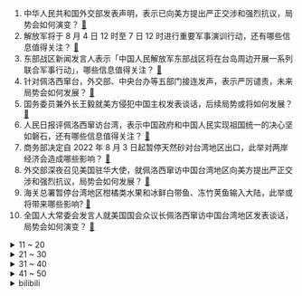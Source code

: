 1. 中华人民共和国外交部发表声明，表示已向美方提出严正交涉和强烈抗议，局势会如何演变？ [:link:](https://www.zhihu.com/question/546646500)
2. 解放军将于 8 月 4 日 12 时至 7 日 12 时进行重要军事演训行动，还有哪些信息值得关注？ [:link:](https://www.zhihu.com/question/546647347)
3. 东部战区新闻发言人表示「中国人民解放军东部战区将在台岛周边开展一系列联合军事行动」，哪些信息值得关注？ [:link:](https://www.zhihu.com/question/546650614)
4. 针对佩洛西窜台，外交部、中央台办等五部门接连发声，表示严厉谴责，未来局势会如何发展？ [:link:](https://www.zhihu.com/question/546655846)
5. 国务委员兼外长王毅就美方侵犯中国主权发表谈话，后续局势或将如何发展？ [:link:](https://www.zhihu.com/question/546683896)
6. 人民日报评佩洛西窜访台湾，表示中国政府和中国人民实现祖国统一的决心坚如磐石，还有哪些信息值得关注？ [:link:](https://www.zhihu.com/question/546683305)
7. 商务部决定自 2022 年 8 月 3 日起暂停天然砂对台湾地区出口，此举对两岸经济会造成哪些影响？ [:link:](https://www.zhihu.com/question/546684002)
8. 外交部深夜召见美国驻华大使，就佩洛西窜访中国台湾地区向美方提出严正交涉和强烈抗议，局势会如何发展？ [:link:](https://www.zhihu.com/question/546682053)
9. 海关总署暂停台湾地区柑橘类水果和冰鲜白带鱼、冻竹荚鱼输入大陆，此举或将带来哪些影响? [:link:](https://www.zhihu.com/question/546688709)
10. 全国人大常委会发言人就美国国会众议长佩洛西窜访中国台湾地区发表谈话，局势会如何演变？ [:link:](https://www.zhihu.com/question/546647467)
<details>
<summary>11 ~ 20</summary>

11. 中共中央台办发言人发表谈话称，对「台独」顽固分子将依法终身追责，相关「台独」分子将承担哪些刑事责任？ [:link:](https://www.zhihu.com/question/546684419)
12. 国防部新闻发言人吴谦就佩洛西窜访台湾发表谈话，还有哪些信息值得关注？ [:link:](https://www.zhihu.com/question/546650263)
13. 汪海林谈编剧行业，称已经成了马桶加工业，该言论透露出了哪些行业现状？ [:link:](https://www.zhihu.com/question/545728401)
14. 如果把克苏鲁元素融入中国元素，会有怎样的故事？ [:link:](https://www.zhihu.com/question/379416064)
15. 唐山警方通报「一男子驾车撞倒碾压女友致其死亡，现已被抓获」，其或将承担哪些法律责任？ [:link:](https://www.zhihu.com/question/546597826)
16. 为什么我炒的菜味道不好吃呢？ [:link:](https://www.zhihu.com/question/542483588)
17. 如何看待杭州市一外卖小哥在等单时被老板娘用共享单车团团围住? [:link:](https://www.zhihu.com/question/546050501)
18. 在工厂上班是一种什么样的体验？ [:link:](https://www.zhihu.com/question/348434653)
19. 暑假作业出现昆虫类的题目，孩子看都不要看拒绝做这类题，该怎么处理？ [:link:](https://www.zhihu.com/question/543509390)
20. 一个人长期写作，他的生活会产生哪些改变？ [:link:](https://www.zhihu.com/question/266637698)
</details>
<details>
<summary>21 ~ 30</summary>

21. 很清楚0.99999≠1，但就是推不翻它，有什么漏洞？ [:link:](https://www.zhihu.com/question/339712658)
22. 如果医生给你动手术的时候发现其它毛病，他会给你顺便治好了吗？ [:link:](https://www.zhihu.com/question/412278188)
23. 512GB 的 iPhone 真的有人用吗？ [:link:](https://www.zhihu.com/question/294456939)
24. 怎么穿能给人一种「混得还不错」的感觉？ [:link:](https://www.zhihu.com/question/532089846)
25. 外交部称「绝不为任何形式的『台独』势力留下任何空间」，表明了怎样的态度？ [:link:](https://www.zhihu.com/question/546590728)
26. 如何看待伤痕文学对于青少年的消极影响? [:link:](https://www.zhihu.com/question/52685561)
27. 外交部回应「中方对美反制将是何规模」，称「美方必将为其损害中国主权安全利益付出代价」，局势会如何演变？ [:link:](https://www.zhihu.com/question/546587242)
28. 如何看待台湾桃园机场收到恐吓信，称将放置 3 枚爆炸物？ [:link:](https://www.zhihu.com/question/546572973)
29. 胡军回应代言理财产品「爆雷」，双方代言合约已于 2020 年 6 月正式结束，明星代言产品应注意什么？ [:link:](https://www.zhihu.com/question/546425644)
30. 目前食辣的风潮或将面临消退，研究人员表示辣味饮食的商业业态或到达顶峰将逐渐减弱，国人开始不爱吃辣了吗？ [:link:](https://www.zhihu.com/question/546434990)
</details>
<details>
<summary>31 ~ 40</summary>

31. 英国工业联合会负责人丹克称「由于担心中英政治关系紧张，英国企业正切断对华贸易关系」，如何解读这一言论？ [:link:](https://www.zhihu.com/question/546405004)
32. 作为软件工程专业或者计算机科学与技术专业毕业的学生，让你大学四年重头再来，你会如何安排你的大学四年？ [:link:](https://www.zhihu.com/question/426053091)
33. 敏感时刻，白宫官员重申美政府支持「一中政策」，「我们不支持台独」，如何评价这一表述？ [:link:](https://www.zhihu.com/question/546528914)
34. 诈骗集团花 2 亿做广告骗取近 5 亿 ，这些广告是如何流向市场的？哪些主体可能需要担责？ [:link:](https://www.zhihu.com/question/546358630)
35. 为什么生物演化不可逆？ [:link:](https://www.zhihu.com/question/546145064)
36. 考上三本但学费昂贵且环境不好，我该继续念吗？ [:link:](https://www.zhihu.com/question/546479188)
37. 有哪些对物理的大彻大悟？ [:link:](https://www.zhihu.com/question/544774028)
38. 工作原因需要经常搬家，平时怎么收纳最合理？ [:link:](https://www.zhihu.com/question/537879767)
39. 既然人的体温为 37℃，那为什么在 35℃ 的气温下，人们觉得很热而不是凉快？ [:link:](https://www.zhihu.com/question/546132320)
40. 在学校独来独往是不是很丢脸？ [:link:](https://www.zhihu.com/question/546112392)
</details>
<details>
<summary>41 ~ 50</summary>

41. 如何看待 A 股 8 月 2 日大跌？ [:link:](https://www.zhihu.com/question/546507040)
42. 你有哪些给高中生的建议？ [:link:](https://www.zhihu.com/question/34684896)
43. 伏尔泰为什么说神圣罗马帝国“既不神圣，也不罗马，更非帝国”？ [:link:](https://www.zhihu.com/question/27028534)
44. 《原神》3.0 钟离是否有必要抽？ [:link:](https://www.zhihu.com/question/544155052)
45. 台媒称佩洛西所乘 C-40C 运输机于马来西亚起飞，已抵达台湾，情况如何？ [:link:](https://www.zhihu.com/question/546592177)
46. 国产动画《诛仙》开播，有哪些看点？ [:link:](https://www.zhihu.com/question/546526862)
47. 为什么人不能近亲结婚，而其它动物近亲则没有什么问题？ [:link:](https://www.zhihu.com/question/543519455)
48. 雷克萨斯车祸多名救人者遭网暴，遭遇网络暴力该如何维权？ [:link:](https://www.zhihu.com/question/546132780)
49. 汽车所谓的底盘到底是指什么，普通消费者如何客观的去感知底盘的好坏？ [:link:](https://www.zhihu.com/question/543408929)
50. 家长没有美术基础，如果不报美术兴趣班，怎样可以帮助五岁半的小朋友提高绘画水平？ [:link:](https://www.zhihu.com/question/543512682)
</details><details>
<summary>bilibili</summary>

1. 统帅嘱托 [:link:](//www.bilibili.com/video/BV1GG4y1v73h)
2. 我一定会救你出去的！ [:link:](//www.bilibili.com/video/BV1Zr4y1V7L5)
3. 习主席的牵挂 [:link:](//www.bilibili.com/video/BV1wB4y187vU)
4. 【猛男版】小城夏天丨来看看我们生活的小城吧！ [:link:](//www.bilibili.com/video/BV1pW4y1y7AJ)
5. 【时代少年团】《哭泣的游戏》个人角色短片之《沉默怪兽》 [:link:](//www.bilibili.com/video/BV1oG4y1e7Em)
6. 忆往昔，一张戏台百家酬 [:link:](//www.bilibili.com/video/BV1ot4y1G73b)
7. 1块钱挑战！我跑遍杭州甚至买不到一瓶水！ [:link:](//www.bilibili.com/video/BV1pT411j7gW)
8. 一生要强的男人 [:link:](//www.bilibili.com/video/BV1EB4y1C7iT)
9. 眼镜店是真的是网上说的那么暴利吗？我接手一周告诉你！ [:link:](//www.bilibili.com/video/BV1XV4y1j71W)
10. 耗时两年，只为这一刻的绽放！史诗级的同人！同人游戏《植物大战僵尸：冒险时光2》正式宣传片 [:link:](//www.bilibili.com/video/BV1Jg41117Tm)
<details>
<summary>11 ~ 20</summary>

11. 郭站长首次尝鲜“假背景”！ [:link:](//www.bilibili.com/video/BV1Zt4y1V7CE)
12. 我玩MC玩破防了…… [:link:](//www.bilibili.com/video/BV1ad4y1D7k5)
13. 所以，爱会消失，对吧？ [:link:](//www.bilibili.com/video/BV1gN4y1j7YX)
14. 羞耻是真羞耻，快乐也是真快乐 [:link:](//www.bilibili.com/video/BV1WW4y117Jw)
15. 3个锥桶雨天上演狗血剧，它们的运动为何有规律？揭秘锥桶的三体运动 [:link:](//www.bilibili.com/video/BV1VG411h7eF)
16. 老兵仿妆❗用最诚挚的心，献上永不凋谢的敬意！ [:link:](//www.bilibili.com/video/BV1fU4y1v74M)
17. 手感顺滑 [:link:](//www.bilibili.com/video/BV15t4y1V7Ks)
18. 新华社受权公告 [:link:](//www.bilibili.com/video/BV1Sd4y1U7Nw)
19. 请告诉他们，百年后的中国，海晏河清 [:link:](//www.bilibili.com/video/BV1kG411h7yi)
20. 这只猫让我笑了两分二十七秒！ [:link:](//www.bilibili.com/video/BV1iW4y1y7ko)
</details>
<details>
<summary>21 ~ 30</summary>

21. 是本人！ [:link:](//www.bilibili.com/video/BV18g41117HB)
22. 看完7月新番，我直接扭成双螺旋！【泛式】 [:link:](//www.bilibili.com/video/BV1JB4y1C7ZB)
23. 《原神》EP - 硝彩盛放之光 [:link:](//www.bilibili.com/video/BV1Zd4y1K76h)
24. 今年是退伍的第八个年头了，祝所有现役和退役的兄弟们，八一节快乐 [:link:](//www.bilibili.com/video/BV1BB4y1r7oM)
25. 去蜡像馆的人拍视频有多拼命 [:link:](//www.bilibili.com/video/BV1oa411M7Yz)
26. 无 伤 速 创 西 天 [:link:](//www.bilibili.com/video/BV1zW4y1y7NG)
27. 趵突泉本泉，给大家介绍趵突泉。 [:link:](//www.bilibili.com/video/BV1dt4y1V7u6)
28. 借 位 比 心 [:link:](//www.bilibili.com/video/BV1qW4y1y7DL)
29. 为了这个视频，我老公帮我找了个世界健体冠军 [:link:](//www.bilibili.com/video/BV1na411N7SB)
30. 我又又又又又在网上买了一些沙雕玩具 [:link:](//www.bilibili.com/video/BV15a411S7Gp)
</details>
<details>
<summary>31 ~ 40</summary>

31. 眼前一黑，少壮伤悲 [:link:](//www.bilibili.com/video/BV1BN4y1L74T)
32. 连环整蛊！偷偷把女友的床换成游泳池？她直接掉进去了！ [:link:](//www.bilibili.com/video/BV1RG4y1e7Am)
33. 还是一如既往的热闹，满满都都是爱。 [:link:](//www.bilibili.com/video/BV1wV4y1j7c8)
34. 某虚拟主包刚成精时跳舞视频疑似流出 [:link:](//www.bilibili.com/video/BV17V4y1E71E)
35. 还 有 谁 ？ [:link:](//www.bilibili.com/video/BV1Za411T7sD)
36. 嘘 [:link:](//www.bilibili.com/video/BV1DU4y1v7TH)
37. 好简单做蚵仔煎，听说吃完就能在转角遇到爱 [:link:](//www.bilibili.com/video/BV1JU4y1v7z5)
38. 7龙神全部上场，爆肝16天4114场！ [:link:](//www.bilibili.com/video/BV15G411h7ew)
39. 这也敢播啊？！！ [:link:](//www.bilibili.com/video/BV1eB4y1b78n)
40. 视频不能P，所以是真的 [:link:](//www.bilibili.com/video/BV1Bg411C7VP)
</details>
<details>
<summary>41 ~ 50</summary>

41. 自制战斗机式的打水仗摩托车 [:link:](//www.bilibili.com/video/BV1cG4y1q7iY)
42. 秘密基地又挖出新空间啦，带你们看看里面又更新了啥？ [:link:](//www.bilibili.com/video/BV1MG4y1q7V9)
43. 精彩！八一南昌起义纪念塔AR灯光秀，致敬伟大的人民军队！ [:link:](//www.bilibili.com/video/BV1ma411N7p9)
44. 看似乱作一团，实则毫无规律 [:link:](//www.bilibili.com/video/BV15r4y1j7rA)
45. ⚡️童年DNA都裂开了⚡️你这小羊，太假了⚡️ [:link:](//www.bilibili.com/video/BV1BS4y1t7np)
46. 终于知道汤姆猫，为什么当舔狗了 [:link:](//www.bilibili.com/video/BV1HT411j7RH)
47. 高智商自救 [:link:](//www.bilibili.com/video/BV1AF411A7UH)
48. 一口气看完电锯人1-97集 [:link:](//www.bilibili.com/video/BV1hT41177gV)
49. 这还能是.....植物大战僵尸！？代码自制戴夫的晚年生活！ [:link:](//www.bilibili.com/video/BV1uY4y1P79z)
50. 《斗帝主2》魔 鸡 转 生 [:link:](//www.bilibili.com/video/BV1Ve4y1X7TY)
</details>
<details>
<summary>51 ~ 60</summary>

51. life gose on [:link:](//www.bilibili.com/video/BV1ZV4y1L7Ge)
52. 【野生人类观察】能认识这些睿智朋友，真是我的福气 [:link:](//www.bilibili.com/video/BV1AT41177Wp)
53. 金轮电影宇宙 [:link:](//www.bilibili.com/video/BV1Fg411275z)
54. 为了证明这是真背景，我把蜜蜂大哥请来了！ [:link:](//www.bilibili.com/video/BV1dt4y1V7jF)
55. 妈妈！别喂我了！！！ [:link:](//www.bilibili.com/video/BV1MG4y1q724)
56. 我们的表现一定很优秀，老板快乐的心情难以言表。 [:link:](//www.bilibili.com/video/BV1xS4y1x7aE)
57. 草包包子铺  厨子探店¥151.5 [:link:](//www.bilibili.com/video/BV1pB4y1C7d3)
58. 品尝泰国火车夜市西施的西瓜汁 [:link:](//www.bilibili.com/video/BV1Rg41117Pe)
59. 各地文旅局都疯狂卷起来了。 [:link:](//www.bilibili.com/video/BV17U4y1v7jp)
60. 我生孩子都生不出这么像的 [:link:](//www.bilibili.com/video/BV1jg41117jY)
</details>
<details>
<summary>61 ~ 70</summary>

61. 7月27日 [:link:](//www.bilibili.com/video/BV1uB4y1b7h6)
62. 【古人穿衣・宋】还原1000年前的平民生活 [:link:](//www.bilibili.com/video/BV1RB4y1t7tx)
63. 绝了真的好会跳！Kep1er沈小婷国标舞 偶运会饭拍 [:link:](//www.bilibili.com/video/BV1ag411C7ST)
64. 我终于理解19岁的他会有那么多女生富婆追求了…… [:link:](//www.bilibili.com/video/BV15r4y1j7Sy)
65. 疯狂且鲁莽，一款死亡后会“自毁”的电子游戏 [:link:](//www.bilibili.com/video/BV1QN4y1L7yn)
66. 一男子扔垃圾反将自己“扔”了 [:link:](//www.bilibili.com/video/BV14V4y1E7Be)
67. 完了，我三年前的视频成万恶之源了 [:link:](//www.bilibili.com/video/BV1cV4y1j7PG)
68. 【原神】宵宫新皮肤！超美原创浴衣——「夏日花火」 [:link:](//www.bilibili.com/video/BV1JF411A7tH)
69. 【小魔】为什么中国人爱用筷子，外国人爱用刀叉？ [:link:](//www.bilibili.com/video/BV1ZB4y1t7tx)
70. “ 冰  块  刺  客 4.0 ” [:link:](//www.bilibili.com/video/BV1aY4y1P7ZV)
</details>
<details>
<summary>71 ~ 80</summary>

71. 聋哑人是怎么做到定时起床的？但到最后你知道了吗？ [:link:](//www.bilibili.com/video/BV1fF411w76u)
72. 不远万里来到新疆吃手抓饭，没想到老板竟然是我的粉丝【第二集】 [:link:](//www.bilibili.com/video/BV1jG411h7TC)
73. 现实中女生的真实想法… [:link:](//www.bilibili.com/video/BV1kt4y1V7CS)
74. 软乎乎的小脚好可爱啊🥰 [:link:](//www.bilibili.com/video/BV1ZB4y1t7a5)
75. 伴娘遭4名伴郎调戏，哥哥反击致2死2伤，要坐牢吗？【侯朝辉律师】 [:link:](//www.bilibili.com/video/BV1MB4y1b7gW)
76. 男生玩游戏，为什么都喜欢选女角色？【有问题】 [:link:](//www.bilibili.com/video/BV1KU4y1v7Vy)
77. 外卖销量第一的健身餐有多脏？ [:link:](//www.bilibili.com/video/BV1Aa411f77H)
78. 我和这破厕所，今天只能活一个！ [:link:](//www.bilibili.com/video/BV1Ma411S7Ln)
79. 火柴人 VS 我的世界系列第二十九集 音符世界（Note Block Universe） [:link:](//www.bilibili.com/video/BV1sB4y1C72v)
80. 看，这是苗王的小女儿么… [:link:](//www.bilibili.com/video/BV1xY4y1P7q8)
</details>
<details>
<summary>81 ~ 90</summary>

81. 历时两个月！重制等身八重神子 [:link:](//www.bilibili.com/video/BV1CT411j79N)
82. 帅小伙馋东北菜好久，这两天把想吃的都吃了！ [:link:](//www.bilibili.com/video/BV1SG41187LJ)
83. 有些事情不是你想的那么简单的，但也没有你想的那么难！ [:link:](//www.bilibili.com/video/BV1VU4y1v7p2)
84. 旅游两年的老婆终于回来了... [:link:](//www.bilibili.com/video/BV1mY4y1P7uG)
85. 一道绝对简单的美味《可乐鸡翅》，答应我一定学会它！ [:link:](//www.bilibili.com/video/BV18U4y1v7oh)
86. 被好家人逮住合影了.... [:link:](//www.bilibili.com/video/BV1aB4y1b7yR)
87. 《意气风发》困苦当前，自有才华开路 [:link:](//www.bilibili.com/video/BV1vN4y177CM)
88. 【花小烙】曾与恐龙同行的扬子鳄，究竟是怎样的一种动物？ [:link:](//www.bilibili.com/video/BV1pV4y1j7Mi)
89. “雪崩时，没有一片雪花是无辜的” [:link:](//www.bilibili.com/video/BV1fG411h7t4)
90. 不让荧妹睡觉的一斗 [:link:](//www.bilibili.com/video/BV1tG411h7Fr)
</details>
<details>
<summary>91 ~ 100</summary>

91. 而且她还不懂俄语啊！很扯但却是真的 [:link:](//www.bilibili.com/video/BV1KB4y1h7Xf)
92. 潇洒不是摆烂，那是我自信的状态 [:link:](//www.bilibili.com/video/BV1UW4y1y7QE)
93. 霸气的英歌舞变装秀，中华战舞太燃了！ [:link:](//www.bilibili.com/video/BV1Kt4y1V7wi)
94. 机械外骨骼，会不会是未来战争的利器？【司徒之脑洞】 [:link:](//www.bilibili.com/video/BV1rW4y1y7Uf)
95. 摄 像 头 安 我 家 了 是 吧 ！？ [:link:](//www.bilibili.com/video/BV1WB4y1b7EG)
96. 🐓鸡你太美，但是猫咪版🐓 [:link:](//www.bilibili.com/video/BV1tW4y1y7db)
97. 屠龙勇士世界纪录：0.0秒瞬杀大龙！无数次尝试换来的肌肉记忆！！ [:link:](//www.bilibili.com/video/BV18a411T7zG)
98. 【NTNT02】某男子一兴奋当场生出三个女儿 [:link:](//www.bilibili.com/video/BV1PB4y187dT)
99. 又心疼又敬佩！这就是我们的中国军人！ [:link:](//www.bilibili.com/video/BV1GF411A7ry)
100. 【百万特辑】抽几个全网独一份的东西 [:link:](//www.bilibili.com/video/BV18T411772Y)
</details></details>